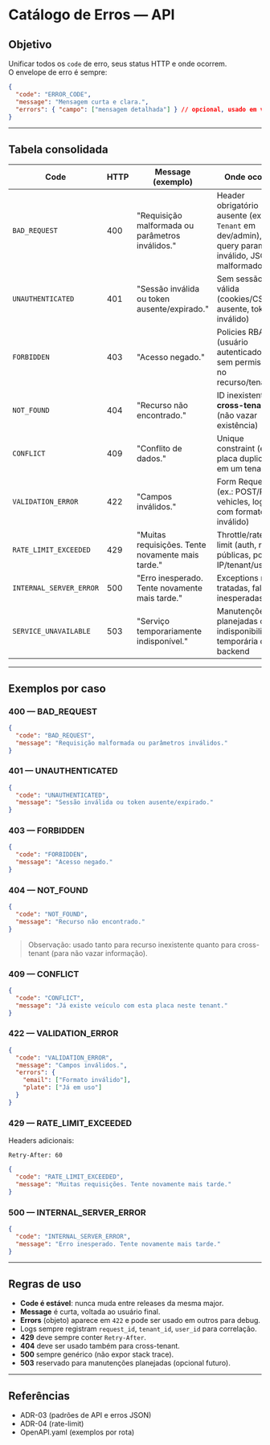 # Catálogo de Erros — API

## Objetivo
Unificar todos os `code` de erro, seus status HTTP e onde ocorrem.  
O envelope de erro é sempre:

```json
{
  "code": "ERROR_CODE",
  "message": "Mensagem curta e clara.",
  "errors": { "campo": ["mensagem detalhada"] } // opcional, usado em validações
}
````

---

## Tabela consolidada

| **Code**                | **HTTP** | **Message (exemplo)**                             | **Onde ocorre**                                                                                  |
| ----------------------- | -------- | ------------------------------------------------- | ------------------------------------------------------------------------------------------------ |
| `BAD_REQUEST`           | 400      | "Requisição malformada ou parâmetros inválidos."  | Header obrigatório ausente (ex.: `X-Tenant` em dev/admin), query param inválido, JSON malformado |
| `UNAUTHENTICATED`       | 401      | "Sessão inválida ou token ausente/expirado."      | Sem sessão válida (cookies/CSRF ausente, token inválido)                                         |
| `FORBIDDEN`             | 403      | "Acesso negado."                                  | Policies RBAC (usuário autenticado mas sem permissão no recurso/tenant)                          |
| `NOT_FOUND`             | 404      | "Recurso não encontrado."                         | ID inexistente **ou cross-tenant** (não vazar existência)                                        |
| `CONFLICT`              | 409      | "Conflito de dados."                              | Unique constraint (ex.: placa duplicada em um tenant)                                            |
| `VALIDATION_ERROR`      | 422      | "Campos inválidos."                               | Form Requests (ex.: POST/PUT vehicles, login com formato inválido)                               |
| `RATE_LIMIT_EXCEEDED`   | 429      | "Muitas requisições. Tente novamente mais tarde." | Throttle/rate-limit (auth, rotas públicas, por IP/tenant/user)                                   |
| `INTERNAL_SERVER_ERROR` | 500      | "Erro inesperado. Tente novamente mais tarde."    | Exceptions não tratadas, falhas inesperadas                                                      |
| `SERVICE_UNAVAILABLE`   | 503      | "Serviço temporariamente indisponível."           | Manutenções planejadas ou indisponibilidade temporária do backend                                |

---

## Exemplos por caso

### 400 — BAD\_REQUEST

```json
{
  "code": "BAD_REQUEST",
  "message": "Requisição malformada ou parâmetros inválidos."
}
```

### 401 — UNAUTHENTICATED

```json
{
  "code": "UNAUTHENTICATED",
  "message": "Sessão inválida ou token ausente/expirado."
}
```

### 403 — FORBIDDEN

```json
{
  "code": "FORBIDDEN",
  "message": "Acesso negado."
}
```

### 404 — NOT\_FOUND

```json
{
  "code": "NOT_FOUND",
  "message": "Recurso não encontrado."
}
```

> Observação: usado tanto para recurso inexistente quanto para cross-tenant (para não vazar informação).

### 409 — CONFLICT

```json
{
  "code": "CONFLICT",
  "message": "Já existe veículo com esta placa neste tenant."
}
```

### 422 — VALIDATION\_ERROR

```json
{
  "code": "VALIDATION_ERROR",
  "message": "Campos inválidos.",
  "errors": {
    "email": ["Formato inválido"],
    "plate": ["Já em uso"]
  }
}
```

### 429 — RATE\_LIMIT\_EXCEEDED

Headers adicionais:

```
Retry-After: 60
```

```json
{
  "code": "RATE_LIMIT_EXCEEDED",
  "message": "Muitas requisições. Tente novamente mais tarde."
}
```

### 500 — INTERNAL\_SERVER\_ERROR

```json
{
  "code": "INTERNAL_SERVER_ERROR",
  "message": "Erro inesperado. Tente novamente mais tarde."
}
```

---

## Regras de uso

* **Code é estável**: nunca muda entre releases da mesma major.
* **Message** é curta, voltada ao usuário final.
* **Errors** (objeto) aparece em `422` e pode ser usado em outros para debug.
* Logs sempre registram `request_id`, `tenant_id`, `user_id` para correlação.
* **429** deve sempre conter `Retry-After`.
* **404** deve ser usado também para cross-tenant.
* **500** sempre genérico (não expor stack trace).
* **503** reservado para manutenções planejadas (opcional futuro).

---

## Referências

* ADR-03 (padrões de API e erros JSON)
* ADR-04 (rate-limit)
* OpenAPI.yaml (exemplos por rota)

